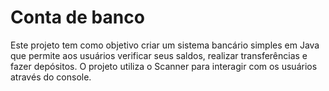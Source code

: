 # Conta de banco
Este projeto tem como objetivo criar um sistema bancário simples em Java que permite aos usuários verificar seus saldos, realizar transferências e fazer depósitos. O projeto utiliza o Scanner para interagir com os usuários através do console.
